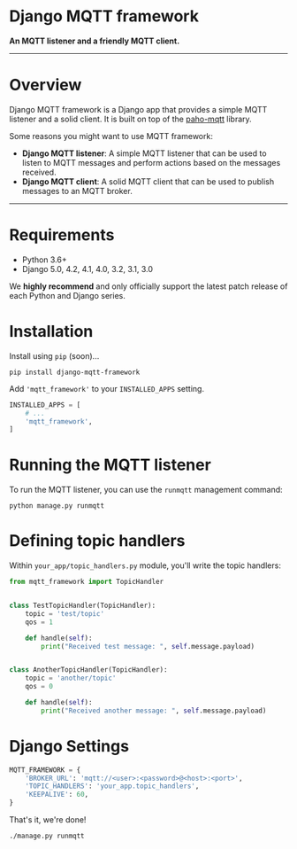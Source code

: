 # Django MQTT framework

**An MQTT listener and a friendly MQTT client.**

---

# Overview

Django MQTT framework is a Django app that provides a simple MQTT listener and a solid client. It is built on top of the [paho-mqtt](https://pypi.org/project/paho-mqtt/) library.

Some reasons you might want to use MQTT framework:

* **Django MQTT listener**: A simple MQTT listener that can be used to listen to MQTT messages and perform actions based on the messages received.
* **Django MQTT client**: A solid MQTT client that can be used to publish messages to an MQTT broker.

----

# Requirements

* Python 3.6+
* Django 5.0, 4.2, 4.1, 4.0, 3.2, 3.1, 3.0

We **highly recommend** and only officially support the latest patch release of
each Python and Django series.

# Installation

Install using `pip` (soon)...

    pip install django-mqtt-framework

Add `'mqtt_framework'` to your `INSTALLED_APPS` setting.

```python
INSTALLED_APPS = [
    # ...
    'mqtt_framework',
]
```

# Running the MQTT listener

To run the MQTT listener, you can use the `runmqtt` management command:

    python manage.py runmqtt

# Defining topic handlers

Within `your_app/topic_handlers.py` module, you'll write the topic handlers:

```python
from mqtt_framework import TopicHandler


class TestTopicHandler(TopicHandler):
    topic = 'test/topic'
    qos = 1

    def handle(self):
        print("Received test message: ", self.message.payload)


class AnotherTopicHandler(TopicHandler):
    topic = 'another/topic'
    qos = 0

    def handle(self):
        print("Received another message: ", self.message.payload)
```

# Django Settings

```python
MQTT_FRAMEWORK = {
    'BROKER_URL': 'mqtt://<user>:<password>@<host>:<port>',
    'TOPIC_HANDLERS': 'your_app.topic_handlers',
    'KEEPALIVE': 60,
}
```

That's it, we're done!

    ./manage.py runmqtt
